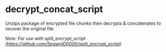 # decrypt_concat_script
Unzips package of encrypted file chunks then decrypts & concatenates to recover the original file

_Note: For use with split_encrypt_script (https://github.com/SpawnID0000/split_encrypt_script)_
